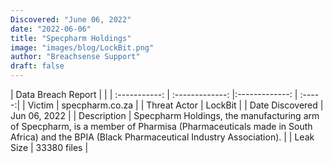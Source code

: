 ```yaml
---
Discovered: "June 06, 2022"
date: "2022-06-06"
title: "Specpharm Holdings"
image: "images/blog/LockBit.png"
author: "Breachsense Support"
draft: false
---
```


| Data Breach Report         |              | 
| :-----------: | :-------------:   |:-------------:    | :-----:|
| Victim    | specpharm.co.za      | 
| Threat Actor    | LockBit      | 
| Date Discovered    | Jun 06, 2022      | 
| Description    | Specpharm Holdings, the manufacturing arm of Specpharm, is a member of Pharmisa (Pharmaceuticals made in South Africa) and the BPIA (Black Pharmaceutical Industry Association).       | 
| Leak Size    | 33380 files      | 

